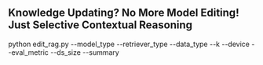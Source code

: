 ## Knowledge Updating? No More Model Editing! Just Selective Contextual Reasoning


python edit_rag.py --model_type --retriever_type --data_type --k --device --eval_metric --ds_size --summary
